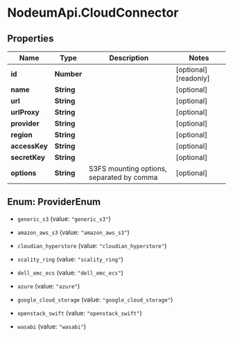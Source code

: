 # NodeumApi.CloudConnector

## Properties

Name | Type | Description | Notes
------------ | ------------- | ------------- | -------------
**id** | **Number** |  | [optional] [readonly] 
**name** | **String** |  | [optional] 
**url** | **String** |  | [optional] 
**urlProxy** | **String** |  | [optional] 
**provider** | **String** |  | [optional] 
**region** | **String** |  | [optional] 
**accessKey** | **String** |  | [optional] 
**secretKey** | **String** |  | [optional] 
**options** | **String** | S3FS mounting options, separated by comma | [optional] 



## Enum: ProviderEnum


* `generic_s3` (value: `"generic_s3"`)

* `amazon_aws_s3` (value: `"amazon_aws_s3"`)

* `cloudian_hyperstore` (value: `"cloudian_hyperstore"`)

* `scality_ring` (value: `"scality_ring"`)

* `dell_emc_ecs` (value: `"dell_emc_ecs"`)

* `azure` (value: `"azure"`)

* `google_cloud_storage` (value: `"google_cloud_storage"`)

* `openstack_swift` (value: `"openstack_swift"`)

* `wasabi` (value: `"wasabi"`)




